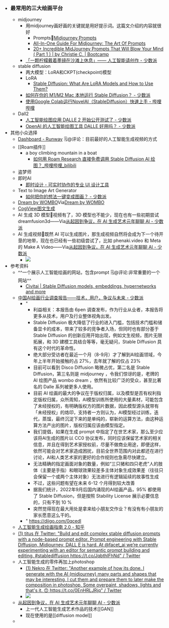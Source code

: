 - ### 最常用的三大绘画平台
    - midjourney
        - 用midjourney画好画的关键就是用好提示词。这篇文介绍的内容就很好
            - Prompts🦩[Midjourney Prompts](https://docs.midjourney.com/docs/prompts) 
            - [All-In-One Guide For Midjourney: The Art Of Prompts](https://bowwe.com/en/blog/guide-to-midjourney-prompts)
            - [20+ Incredible MidJourney Prompts That Will Blow Your Mind ( Part 1 ) | by Christie C. | Bootcamp](https://bootcamp.uxdesign.cc/20-incredible-midjourney-prompts-that-will-blow-your-mind-3de1d1d4b7ce)
        - [「一颗柠檬戴着墨镜在沙滩上休息」—— 人工智能请创作 - 少数派](https://sspai.com/post/74302)
    - stable diffusion
        - 两大模型：LoRA和CKPT(checkpoint)模型
        - LoRA
            - [Stable Diffusion: What Are LoRA Models and How to Use Them?](https://softwarekeep.com/help-center/how-to-use-stable-diffusion-lora-models) 
        - [如何在你的 M1/M2 Mac 本地运行 Stable Diffusion？ - 少数派](https://sspai.com/post/75682)
        - [使用Google Colab运行NovelAI（StableDiffusion）快速上手 - 哔哩哔哩](https://www.bilibili.com/read/cv18994611)
    - Dall2
        - [人工智能绘图应用 DALLE 2 开始公开测试了 - 少数派](https://sspai.com/post/74728)
        - [OpenAI 的人工智能绘图工具 DALLE 好用吗？ - 少数派](https://sspai.com/post/74253)
- 其他小众选择
    - [Dashboard - Runway](https://app.runwayml.com/video-tools/teams/wangxiaohui19880214/dashboard) 🗒@评论：目前最好的人工智能生成视频的方式
    - [[Roam插件]]
        - a boy climbing mountain in a boat
            - [如何用 Roam Research 直接免费调用 Stable Diffusion AI 绘图？_哔哩哔哩_bilibili](https://www.bilibili.com/video/BV1Te4y1n7ej/?spm_id_from=333.999.0.0)
    - 盗梦师
    - 即时AI
        - [即时设计 - 可实时协作的专业 UI 设计工具](https://js.design/)
    - Text to Image Art Generator
        - [如何把你的想法一键变成图画？ - 少数派](https://sspai.com/post/68404)
    - [Dream by WOMBO](https://www.wombo.art/create)Via[Dream by WOMBO](https://www.wombo.art/create)
    - [CogView图文生成](https://models.aminer.cn/CogView/)
    - AI 生成 3D 模型🌱视频有了，3D 模型也不能少，现在也有一些初期尝试 dreamfusion3d——Via[从起因到争议，在 AI 生成艺术元年聊聊 AI - 少数派](https://sspai.com/post/76277)
    - AI 生成视频🌱既然 AI 可以生成图片，那生成视频自然将会成为下一个待开垦的地带，现在也已经有一些初级尝试了，比如 phenaki.video 和 Meta 的 Make A Video——Via[从起因到争议，在 AI 生成艺术元年聊聊 AI - 少数派](https://sspai.com/post/76277)
        - ![](https://firebasestorage.googleapis.com/v0/b/firescript-577a2.appspot.com/o/imgs%2Fapp%2Fxinyiheng%2FuwUf4FPJpZ.png?alt=media&token=25d7f51f-9c98-42f2-a62c-2d50aaad9d29)
- 参考资料
    - ^^一个展示人工智能绘画的网站，包含prompt 🗒@评论:非常重要的一个网站^^
        - [Civitai | Stable Diffusion models, embeddings, hypernetworks and more](https://civitai.com/)
    - [中国AI绘画行业调查报告——技术，用户，争议与未来 - 少数派](https://sspai.com/post/76141)
        - "
            - 利益相关：本报告由 6pen 调查发布，作为行业从业者，本报告将更多从技术，用户及行业整体视角出发。
            - Stable Diffusion 极大降低了行业的进入门槛，包括技术门槛和储备显卡的成本，带来了较多的竞争者入场，但同时也有部分基于 Stable Diffusion 的创新应用开始出现，例如文生视频，图片无限拓展，和 3D 建模工具结合等等，毫无疑问，Stable Diffusion 具有这个时代的革命性。
            - 绝大部分受访者在最近一个月（8-9月）才了解到AI绘画领域，今年上半年开始接触的占 27%，去年就了解的仅占 23%
            - 目前可以看到 Disco Diffusion 略微占优，第二名是 Stable Diffusion，第三名则是 midjourney ，令我们惊讶的是，老牌的 AI 绘图产品 wombo dream ，依然有比较广泛的受众，甚至比著名的 Dalle 系列被更多人使用。
            - 目前 AI 绘画的最大的争议在于版权归属，以及模型是否有权利指定版权归属，众所周知，AI模型训练所使用的大量素材，可能包含了未经授权的，有明确版权方的图片数据，因此模型源头就带有「未经授权」的烙印，支持者一方则认为，AI模型经过训练，迭代，蒸馏，最终沉淀下来的是单纯的，崭新的运算方法，由这种运算方法产出的图片，版权归属应该由模型指定。
            - 我们提倡，如果在生成 prompt 中指定了在世艺术家，那么至少应该将AI生成的图片以 CC0 协议发布，同时应该保留艺术家的相关信息，并且在得到艺术家授权前，尽量不做商业用途，即便这样，依然可能会对艺术家造成困扰，目前全世界范围内对此都还在进行讨论，AI和人类艺术家的更好的合作规则也急需尽快建立。
            - 无法精确的指定画面对象的数量，例如“三只猪和四只老虎”人的肢体（主要是手指）和眼球效果较差多主体对象生成效果差（往往只会保留一个或两个主体对象）无法进行有逻辑延续的故事性生成
            - 不过，这些问题有望在未来 6-12 个月得到较大改善
            - 据我们统计，2022年9月后国内涌现的AI绘画产品，95% 都使用了 Stable Diffusion，但是按照 Stability License 展示必要信息的，只有不到 10 %
            - 突然觉得现在最大用处是拿来给小朋友交作业？有没有有小朋友的家长愿意这么干的。
        - " https://diigo.com/0qcedl
    - [人工智能生成绘画指南 2.0 - 知乎](https://zhuanlan.zhihu.com/p/526477755)
    - [(1) titus 在 Twitter: "Build and edit complex stable diffusion prompts with a node-based prompt editor. Prompt engineering with Stable Diffusion, Midjourney, DALL E is hard. At @facet_ai we’re currently experimenting with an editor for semantic prompt building and editing. #stablediffusion https://t.co/JqbthlFhNd" / Twitter](https://twitter.com/tideandebb/status/1581048246687842305)
    - 人工智能生成的零件再加上photoshop
        - [(1) Nekro 在 Twitter: "Another example of how its done. I generate with the AI (midjourney) many parts and shapes that may be interesting, I cut them and prepare them to later make the composition in photoshop. Some overpaint, shadows, lights and that's it. 🙃 https://t.co/0EnHRLJRjq" / Twitter](https://twitter.com/NekroXIII/status/1536080790488064000?s=20&t=eJJJUgh63UqgKW5WLPYQng)
        - ![](https://firebasestorage.googleapis.com/v0/b/firescript-577a2.appspot.com/o/imgs%2Fapp%2Fxinyiheng%2F7P2AjfXcFj.png?alt=media&token=5967e810-6aac-4c37-8af1-aeeb40ad2b24)
    - [从起因到争议，在 AI 生成艺术元年聊聊 AI - 少数派](https://sspai.com/post/76277)
        - 上一代人工智能生成艺术作品的技术[[GAN]]
        - 现在使用的是[[diffusion model]]
    - 
